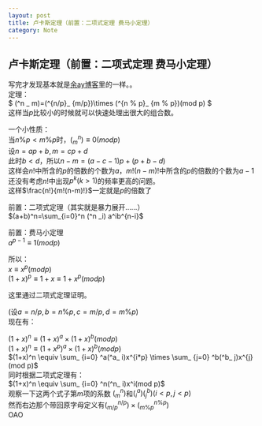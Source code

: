 ```yaml
---
layout: post
title: 卢卡斯定理（前置：二项式定理 费马小定理）
category: Note
---
```



## 卢卡斯定理（前置：二项式定理 费马小定理）

写完才发现基本就是[余ay博客](https://www.cnblogs.com/owenyu/p/6724560.html)里的一样。。  
定理：  
$ (^n _  m)=(^{n/p}_ {m/p})\times (^{n \% p}_ {m \% p})(mod  p) $  
这样当$p$比较小的时候就可以快速处理出很大的组合数。  
>
一个小性质：  
当$n\%p < m\%p$时，$(^n_ m) \equiv 0(mod p)$  
设$n=ap+b,m=cp+d$  
此时$b<d$，所以$n-m=(a-c-1)p+(p+b-d)$  
这样会$n!$中所含的$p$的倍数的个数为$a$，$m!(n-m)!$中所含的$p$的倍数的个数为$a-1$  
还没有考虑$n!$中出现$p^k(k>1)$的频率更高的问题。  
这样$\frac{n!}{m!(n-m)!}$一定就是$p$的倍数了  



前置：二项式定理（其实就是暴力展开……）  
$(a+b)^n=\sum_{i=0}^n (^n _i) a^ib^{n-i}$  

前置：费马小定理  
$a^{p-1} \equiv 1(mod p)$  

所以：  
$x \equiv x^p(mod p)$  
$(1+x)^p \equiv 1+x \equiv 1+x^p (mod p)$  

这里通过二项式定理证明。  

(设$a=n/p,b=n\%p,c=m/p,d=m\%p$)  
现在有：  

$(1+x)^n \equiv (1+x)^a \times (1+x)^b (mod p)$  
$(1+x)^n \equiv (1+x^p)^a \times (1+x)^b(mod p)$  
$(1+x)^n \equiv \sum_ {i=0} ^a(^a_ i)x^{i*p} \times \sum_ {j=0} ^b(^b_ j)x^{j}(mod p)$  
同时根据二项式定理有：  
$(1+x)^n \equiv \sum_ {i=0} ^n(^n_ i)x^i(mod p)$  
观察一下这两个式子第$m$项的系数
$(^n_ m)$和$(^a_ i)(^b_ j)(i<p,j<p)$  
然而右边那个带回原字母定义有$(^{n/p}_ {m/p}) \times (^{n\%p}_ {m\%p})$  
OAO  


